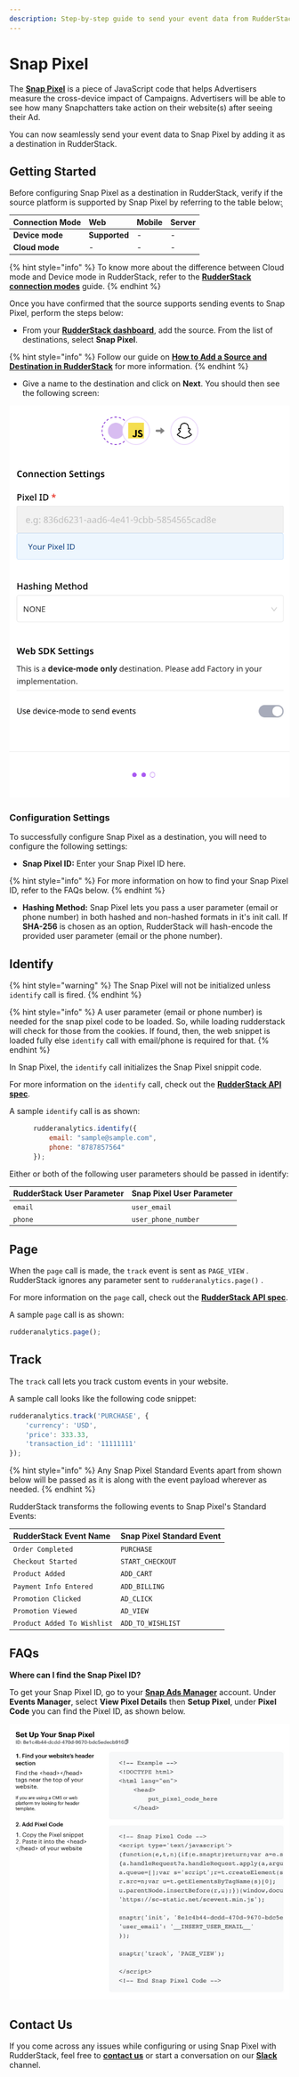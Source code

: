```yaml
---
description: Step-by-step guide to send your event data from RudderStack to Snap Pixel.
---
```


# Snap Pixel

The [**Snap Pixel**](https://ads.snapchat.com/) is a piece of JavaScript code that helps Advertisers measure the cross-device impact of Campaigns. Advertisers will be able to see how many Snapchatters take action on their website(s) after seeing their Ad.

You can now seamlessly send your event data to Snap Pixel by adding it as a destination in RudderStack.

## Getting Started

Before configuring Snap Pixel as a destination in RudderStack, verify if the source platform is supported by Snap Pixel by referring to the table below: ̦

| **Connection Mode** | **Web**       | **Mobile** | **Server** |
| :------------------ | :------------ | :--------- | :--------- |
| **Device mode**     | **Supported** | -          | -          |
| **Cloud mode**      | -             | -          | -          |

{% hint style="info" %}
To know more about the difference between Cloud mode and Device mode in RudderStack, refer to the [**RudderStack connection modes**](https://docs.rudderstack.com/get-started/rudderstack-connection-modes) guide.
{% endhint %}

Once you have confirmed that the source supports sending events to Snap Pixel, perform the steps below:

* From your [**RudderStack dashboard**](https://app.rudderstack.com/), add the source. From the list of destinations, select **Snap Pixel**.

{% hint style="info" %}
Follow our guide on [**How to Add a Source and Destination in RudderStack**](https://docs.rudderstack.com/how-to-guides/adding-source-and-destination-rudderstack) for more information.
{% endhint %}

* Give a name to the destination and click on **Next**. You should then see the following screen:

![](../../.gitbook/assets/SnapPixel-1.png)

### Configuration Settings

To successfully configure Snap Pixel as a destination, you will need to configure the following settings:

* **Snap Pixel ID:** Enter your Snap Pixel ID here.

{% hint style="info" %}
For more information on how to find your Snap Pixel ID, refer to the FAQs below.
{% endhint %}

* **Hashing Method:** Snap Pixel lets you pass a user parameter (email or phone number) in both hashed and non-hashed formats in it's init call. If **SHA-256** is chosen as an option, RudderStack will hash-encode the provided user parameter (email or the phone number).

## Identify

{% hint style="warning" %}
The Snap Pixel will not be initialized unless `identify` call is fired.
{% endhint %}

{% hint style="info" %}
A user parameter (email or phone number) is needed for the snap pixel code to be loaded. So, while loading rudderstack will check for those from the cookies. If found, then, the web snippet is loaded fully else `identify` call with email/phone is required for that.
{% endhint %}

In Snap Pixel, the `identify` call initializes the Snap Pixel snippit code.

For more information on the `identify` call, check out the [**RudderStack API spec**](https://docs.rudderstack.com/rudderstack-api/rudderstack-spec/identify).

A sample `identify` call is as shown:

```javascript
      rudderanalytics.identify({
          email: "sample@sample.com",
          phone: "8787857564"
      });
```

Either or both of the following user parameters should be passed in identify:

| **RudderStack User Parameter**  | **Snap Pixel User Parameter** |
| :-------------------------- | :---------------------------- |
| `email` | `user_email` |
| `phone` | `user_phone_number` |

## Page

When the `page` call is made, the `track` event is sent as `PAGE_VIEW` . RudderStack ignores any parameter sent to `rudderanalytics.page()` .

For more information on the `page` call, check out the [**RudderStack API spec**](https://docs.rudderstack.com/rudderstack-api/rudderstack-spec/page).

A sample `page` call is as shown:

```javascript
rudderanalytics.page();
```

## Track

The `track` call lets you track custom events in your website.

A sample call looks like the following code snippet:

```javascript
rudderanalytics.track('PURCHASE', {
    'currency': 'USD',
    'price': 333.33,
    'transaction_id': '11111111'
});
```

{% hint style="info" %}
Any Snap Pixel Standard Events apart from shown below will be passed as it is along with the event payload wherever as needed.
{% endhint %}

RudderStack transforms the following events to Snap Pixel's Standard Events:

| **RudderStack Event Name**  | **Snap Pixel Standard Event** |
| :-------------------------- | :---------------------------- |
| `Order Completed` | `PURCHASE` |
| `Checkout Started` | `START_CHECKOUT` |
| `Product Added` | `ADD_CART` |
| `Payment Info Entered` | `ADD_BILLING` |
| `Promotion Clicked` | `AD_CLICK` |
| `Promotion Viewed` | `AD_VIEW` |
| `Product Added To Wishlist` | `ADD_TO_WISHLIST` |

## FAQs

**Where can I find the Snap Pixel ID?**

To get your Snap Pixel ID, go to your [**Snap Ads Manager**](https://ads.snapchat.com/) account. Under **Events Manager**, select **View Pixel Details** then **Setup Pixel**, under **Pixel Code** you can find the Pixel ID, as shown below.

![](../../.gitbook/assets/SnapPixel-2.png)

## Contact Us

If you come across any issues while configuring or using Snap Pixel with RudderStack, feel free to [**contact us**](mailto:%20docs@rudderstack.com) or start a conversation on our [**Slack**](https://resources.rudderstack.com/join-rudderstack-slack) channel.
